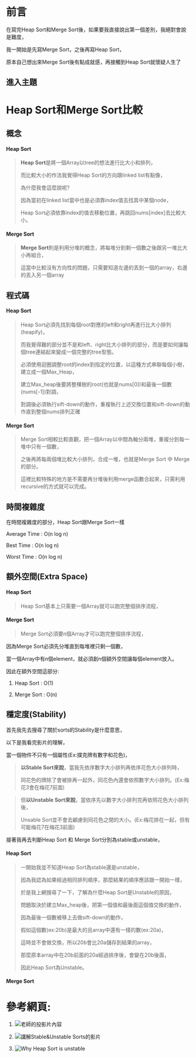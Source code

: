 # 前言
在寫完Heap Sort和Merge Sort後，如果要我直接說出第一個差別，我絕對會說是難度，</p>
我一開始是先寫Merge Sort，之後再寫Heap Sort，</p>
原本自己想出來Merge Sort後有點成就感，再接觸到Heap Sort就懷疑人生了</p>
## 進入主題
# Heap Sort和Merge Sort比較
## 概念
#### Heap Sort
>**Heap Sort**是將一個Array以tree的想法進行比大小和排列，</p>
而比較大小的作法我覺得Heap Sort的方向跟linked list有點像，</p>
為什麼我會這麼說呢?</p>
因為當初在linked list當中也是必須靠index值去找其中某個node，</p>
Heap Sort必須依靠index的值去移動位置，再跳回nums[index]去比較大小。</p>
#### Merge Sort
>**Merge Sort**則是利用分堆的概念，將每堆分到剩一個數之後跟另一堆比大小再組合，</p>
這當中比較沒有方向性的問題，只需要知道左邊的丟到一個的array，右邊的丟入另一個array</p>

## 程式碼
#### Heap Sort
>Heap Sort必須先找到每個root對應的left和right再進行比大小排列(heapify)，</p>
而我覺得難的部分並不是和left、right比大小排列的部分，而是要如何讓每個tree連結起來變成一個完整的tree型態。</p>
必須使用迴圈調整root的index到指定的位置，以這種方式串聯每個小樹，建立成一個Max_Heap，</p>
建立Max_heap後要將整棵樹的root(也就是nums[0])和最後一個數(nums[-1])對調，</p>
對調後必須執行sift-down的動作，重複執行上述交換位置和sift-down的動作直到整個nums排列正確</p>
#### Merge Sort
>Merge Sort相較比較直觀，把一個Array以中間為軸分兩堆，重複分到每一堆中只有一個數，</p>
之後再將每兩個堆比較大小排列，合成一堆，也就是Merge Sort 中 Merge的部分。</p>
這裡比較特殊的地方是不需要再分堆後利用merge函數合起來，只需利用recursive的方式就可以完成。</p>

## 時間複雜度
在時間複雜度的部分，Heap Sort跟Merge Sort一樣 </p>
Average Time : O(n log n)</p>
Best Time : O(n log n)</p>
Worst Time : O(n log n)</p>


## 額外空間(Extra Space)
#### Heap Sort
>Heap Sort基本上只需要一個Array就可以跑完整個排序流程，</p>
#### Merge Sort
>Merge Sort必須要n個Array才可以跑完整個排序流程，</p>

因為Merge Sort必須先分堆直到每堆裡只剩一個數，</p>
當一個Array中有n個element，就必須創n個額外空間讓每個element放入。</p>
因此在額外空間這部分:</p>
1. Heap Sort : O(1)</p>
2. Merge Sort : O(n)</p>

## 穩定度(Stability)
首先我先去搜尋了關於sorts的Stability是什麼意思，</p>
以下是我看完影片的理解，</p>
當一個物件不只有一個屬性(Ex:撲克牌有數字和花色)，</p>
>**以Stable Sort來說**，當我先依序數字大小排列再依序花色大小排列時，</p>
同花色的牌除了會被排再一起外，同花色內還會依照數字大小排列。(Ex:梅花3會在梅花7前面)</p>

>但**以Unstable Sort來說**，當依序先以數字大小排列完再依照花色大小排列後，</p>
Unsable Sort並不會去顧慮到同花色之間的大小。(Ex:梅花排在一起，但有可能梅花7在梅花3前面)</p>

接著我再去判斷Heap Sort 和 Merge Sort分別為stable或unstable，</p>
#### Heap Sort
>一開始我並不知道Heap Sort為stable還是unstable，</p>
因為我認為如果經過相同排列順序，那麼結果的順序應該跟一開始一樣，</p>
於是我上網搜尋了一下，了解為什麼Heap Sort是Unstable的原因，</p>
問題取決於建立Max_heap後，把第一個值和最後面這個值交換的動作，</p>
因為最後一個數被移上去做sift-down的動作，</p>
假如這個數(ex:20b)是最大的且array中還有一樣的數(ex:20a)，</p>
這時並不會做交換，所以20b會比20a儲存到結果的array，</p>
那麼原本array中在20b前面的20a經過排序後，會變在20b後面，</p>
因此Heap Sort為Unstable。
#### Merge Sort


# 參考網頁:
1. ![老師的投影片內容](https://tingtseng.pixnet.net/blog/post/39924871-algorithm-time-complexity-%E6%BC%94%E7%AE%97%E6%B3%95%E6%99%82%E9%96%93%E8%A4%87%E9%9B%9C%E5%BA%A6%E6%95%B4%E7%90%86)</p>
2. ![講解Stable&Unstable Sorts的影片](https://www.youtube.com/watch?v=akLN-F0HSS4)</p>
3. ![Why Heap Sort is unstable](https://stackoverflow.com/questions/19336881/why-isnt-heapsort-stable)
